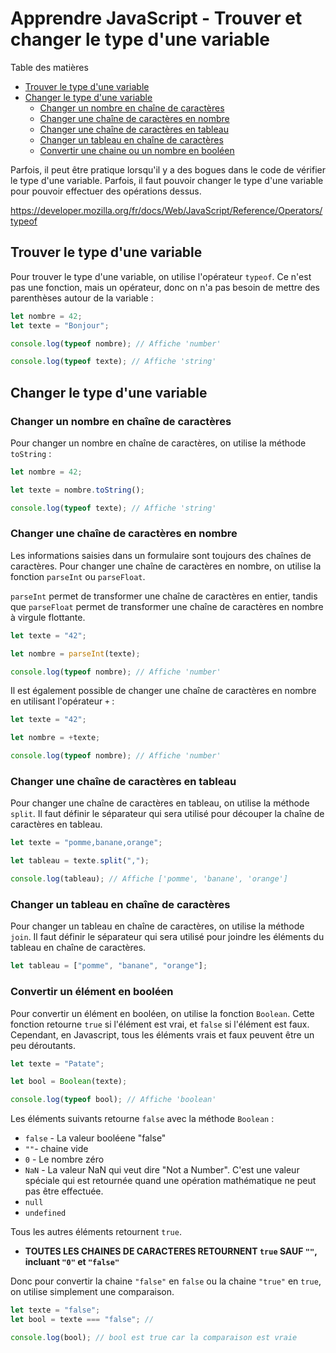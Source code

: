 # Apprendre JavaScript - Trouver et changer le type d'une variable

Table des matières

-   [Trouver le type d'une variable](#trouver-le-type-dune-variable)
-   [Changer le type d'une variable](#changer-le-type-dune-variable)
    -   [Changer un nombre en chaîne de caractères](#changer-un-nombre-en-chaîne-de-caractères)
    -   [Changer une chaîne de caractères en nombre](#changer-une-chaîne-de-caractères-en-nombre)
    -   [Changer une chaîne de caractères en tableau](#changer-une-chaîne-de-caractères-en-tableau)
    -   [Changer un tableau en chaîne de caractères](#changer-un-tableau-en-chaîne-de-caractères)
    -   [Convertir une chaine ou un nombre en booléen](#convertir-une-chaine-en-booléen)

Parfois, il peut être pratique lorsqu'il y a des bogues dans le code de vérifier le type d'une variable. Parfois, il faut pouvoir changer le type d'une variable pour pouvoir effectuer des opérations dessus.

https://developer.mozilla.org/fr/docs/Web/JavaScript/Reference/Operators/typeof

## Trouver le type d'une variable

Pour trouver le type d'une variable, on utilise l'opérateur `typeof`. Ce n'est pas une fonction, mais un opérateur, donc on n'a pas besoin de mettre des parenthèses autour de la variable :

```javascript
let nombre = 42;
let texte = "Bonjour";

console.log(typeof nombre); // Affiche 'number'

console.log(typeof texte); // Affiche 'string'
```

## Changer le type d'une variable

### Changer un nombre en chaîne de caractères

Pour changer un nombre en chaîne de caractères, on utilise la méthode `toString` :

```javascript
let nombre = 42;

let texte = nombre.toString();

console.log(typeof texte); // Affiche 'string'
```

### Changer une chaîne de caractères en nombre

Les informations saisies dans un formulaire sont toujours des chaînes de caractères. Pour changer une chaîne de caractères en nombre, on utilise la fonction `parseInt` ou `parseFloat`.

`parseInt` permet de transformer une chaîne de caractères en entier, tandis que `parseFloat` permet de transformer une chaîne de caractères en nombre à virgule flottante.

```javascript
let texte = "42";

let nombre = parseInt(texte);

console.log(typeof nombre); // Affiche 'number'
```

Il est également possible de changer une chaîne de caractères en nombre en utilisant l'opérateur `+` :

```javascript
let texte = "42";

let nombre = +texte;

console.log(typeof nombre); // Affiche 'number'
```

### Changer une chaîne de caractères en tableau

Pour changer une chaîne de caractères en tableau, on utilise la méthode `split`. Il faut définir le séparateur qui sera utilisé pour découper la chaîne de caractères en tableau.

```javascript
let texte = "pomme,banane,orange";

let tableau = texte.split(",");

console.log(tableau); // Affiche ['pomme', 'banane', 'orange']
```

### Changer un tableau en chaîne de caractères

Pour changer un tableau en chaîne de caractères, on utilise la méthode `join`. Il faut définir le séparateur qui sera utilisé pour joindre les éléments du tableau en chaîne de caractères.

```javascript
let tableau = ["pomme", "banane", "orange"];
```

### Convertir un élément en booléen

Pour convertir un élément en booléen, on utilise la fonction `Boolean`. Cette fonction retourne `true` si l'élément est vrai, et `false` si l'élément est faux. Cependant, en Javascript, tous les éléments vrais et faux peuvent être un peu déroutants.

```javascript
let texte = "Patate";

let bool = Boolean(texte);

console.log(typeof bool); // Affiche 'boolean'
```

Les éléments suivants retourne `false` avec la méthode `Boolean` :

-   `false` - La valeur booléene "false"
-   `""`- chaine vide
-   `0` - Le nombre zéro
-   `NaN` - La valeur NaN qui veut dire "Not a Number". C'est une valeur spéciale qui est retournée quand une opération mathématique ne peut pas être effectuée.
-   `null`
-   `undefined`

Tous les autres éléments retournent `true`.

-   **TOUTES LES CHAINES DE CARACTERES RETOURNENT `true` SAUF `""`, incluant `"0"` et `"false"`**

Donc pour convertir la chaine `"false"` en `false` ou la chaine `"true"` en `true`, on utilise simplement une comparaison.

```javascript
let texte = "false";
let bool = texte === "false"; //

console.log(bool); // bool est true car la comparaison est vraie
```
